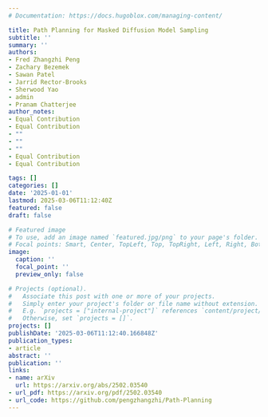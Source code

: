 ```yaml
---
# Documentation: https://docs.hugoblox.com/managing-content/

title: Path Planning for Masked Diffusion Model Sampling
subtitle: ''
summary: ''
authors:
- Fred Zhangzhi Peng
- Zachary Bezemek
- Sawan Patel
- Jarrid Rector-Brooks
- Sherwood Yao
- admin
- Pranam Chatterjee
author_notes:
- Equal Contribution
- Equal Contribution
- ""
- ""
- ""
- Equal Contribution
- Equal Contribution

tags: []
categories: []
date: '2025-01-01'
lastmod: 2025-03-06T11:12:40Z
featured: false
draft: false

# Featured image
# To use, add an image named `featured.jpg/png` to your page's folder.
# Focal points: Smart, Center, TopLeft, Top, TopRight, Left, Right, BottomLeft, Bottom, BottomRight.
image:
  caption: ''
  focal_point: ''
  preview_only: false

# Projects (optional).
#   Associate this post with one or more of your projects.
#   Simply enter your project's folder or file name without extension.
#   E.g. `projects = ["internal-project"]` references `content/project/deep-learning/index.md`.
#   Otherwise, set `projects = []`.
projects: []
publishDate: '2025-03-06T11:12:40.166848Z'
publication_types:
- article
abstract: ''
publication: ''
links:
- name: arXiv
  url: https://arxiv.org/abs/2502.03540
- url_pdf: https://arxiv.org/pdf/2502.03540
- url_code: https://github.com/pengzhangzhi/Path-Planning
---
```

